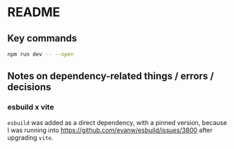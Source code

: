 # README

## Key commands

```bash
npm run dev -- --open
```

## Notes on dependency-related things / errors / decisions

### esbuild x vite

`esbuild` was added as a direct dependency, with a pinned version,
because I was running into https://github.com/evanw/esbuild/issues/3800
after upgrading `vite`.

